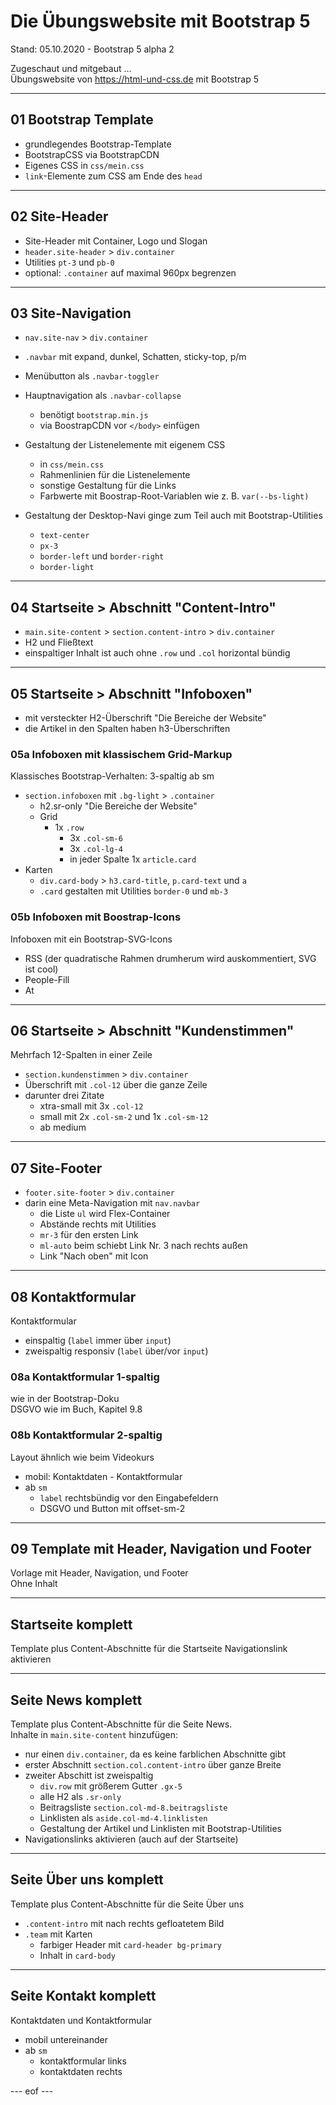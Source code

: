 # Die Übungswebsite mit Bootstrap 5  
Stand: 05.10.2020 - Bootstrap 5 alpha 2 

Zugeschaut und mitgebaut ...   
Übungswebsite von https://html-und-css.de mit Bootstrap 5  

---

## 01 Bootstrap Template 
- grundlegendes Bootstrap-Template
- BootstrapCSS via BootstrapCDN 
- Eigenes CSS in `css/mein.css`
- `link`-Elemente zum CSS am Ende des `head`

---

## 02 Site-Header 
- Site-Header mit Container, Logo und Slogan 
- `header.site-header` > `div.container` 
- Utilities `pt-3` und `pb-0`
- optional: `.container` auf maximal 960px begrenzen

---

## 03 Site-Navigation 
- `nav.site-nav` > `div.container` 
- `.navbar` mit expand, dunkel, Schatten, sticky-top, p/m 
- Menübutton als `.navbar-toggler`
- Hauptnavigation als `.navbar-collapse` 
    - benötigt `bootstrap.min.js` 
    - via BoostrapCDN vor `</body>` einfügen

- Gestaltung der Listenelemente mit eigenem CSS 
    - in `css/mein.css`
    - Rahmenlinien für die Listenelemente 
    - sonstige Gestaltung für die Links 
    - Farbwerte mit Boostrap-Root-Variablen wie z. B. `var(--bs-light)` 

- Gestaltung der Desktop-Navi ginge zum Teil auch mit Bootstrap-Utilities 
    - `text-center`
    - `px-3` 
    - `border-left` und `border-right` 
    - `border-light` 

---

## 04 Startseite > Abschnitt "Content-Intro"  
- `main.site-content` > `section.content-intro` > `div.container` 
- H2 und Fließtext 
- einspaltiger Inhalt ist auch ohne `.row` und `.col` horizontal bündig 

---

## 05 Startseite > Abschnitt "Infoboxen" 
- mit versteckter H2-Überschrift "Die Bereiche der Website" 
- die Artikel in den Spalten haben h3-Überschriften

### 05a Infoboxen mit klassischem Grid-Markup
Klassisches Bootstrap-Verhalten: 3-spaltig ab sm
- `section.infoboxen` mit `.bg-light` > `.container` 
    - h2.sr-only "Die Bereiche der Website" 
    - Grid 
        - 1x `.row` 
            - 3x `.col-sm-6` 
            - 3x `.col-lg-4`
            - in jeder Spalte 1x `article.card` 
- Karten 
    - `div.card-body` > `h3.card-title`, `p.card-text` und `a`
    - `.card` gestalten mit Utilities `border-0` und `mb-3`


### 05b Infoboxen mit Boostrap-Icons 
Infoboxen mit ein Bootstrap-SVG-Icons 
- RSS (der quadratische Rahmen drumherum wird auskommentiert, SVG ist cool)
- People-Fill 
- At 


---

## 06 Startseite > Abschnitt "Kundenstimmen" 
Mehrfach 12-Spalten in einer Zeile 
- `section.kundenstimmen` > `div.container` 
- Überschrift mit `.col-12` über die ganze Zeile 
- darunter drei Zitate 
    - xtra-small mit 3x `.col-12` 
    - small mit 2x `.col-sm-2` und 1x `.col-sm-12`
    - ab medium 

---

## 07 Site-Footer 
- `footer.site-footer` > `div.container` 
- darin eine Meta-Navigation mit `nav.navbar` 
    - die Liste `ul` wird Flex-Container 
    - Abstände rechts mit Utilities 
    - `mr-3` für den ersten Link
    - `ml-auto` beim schiebt Link Nr. 3 nach rechts außen
    - Link "Nach oben" mit Icon  

---

## 08 Kontaktformular  
Kontaktformular
- einspaltig (`label` immer über `input`) 
- zweispaltig responsiv (`label` über/vor `input`)

### 08a Kontaktformular 1-spaltig
wie in der Bootstrap-Doku    
DSGVO wie im Buch, Kapitel 9.8 


### 08b Kontaktformular 2-spaltig
Layout ähnlich wie beim Videokurs 
- mobil: Kontaktdaten - Kontaktformular 
- ab `sm` 
    - `label` rechtsbündig vor den Eingabefeldern 
    - DSGVO und Button mit offset-sm-2 

---

## 09 Template mit Header, Navigation und Footer
Vorlage mit Header, Navigation, und Footer   
Ohne Inhalt

---

## Startseite komplett 
Template plus Content-Abschnitte für die Startseite 
Navigationslink aktivieren
    
---

## Seite News komplett 
Template plus Content-Abschnitte für die Seite News.  
Inhalte in `main.site-content` hinzufügen: 
- nur einen `div.container`, da es keine farblichen Abschnitte gibt 
- erster Abschnitt `section.col.content-intro` über ganze Breite 
- zweiter Abschitt ist zweispaltig 
    - `div.row` mit größerem Gutter `.gx-5` 
    - alle H2 als `.sr-only` 
    - Beitragsliste `section.col-md-8.beitragsliste` 
    - Linklisten als `aside.col-md-4.linklisten` 
    - Gestaltung der Artikel und Linklisten mit Bootstrap-Utilities 
- Navigationslinks aktivieren (auch auf der Startseite) 

--- 

## Seite Über uns komplett 
Template plus Content-Abschnitte für die Seite Über uns 
- `.content-intro` mit nach rechts gefloatetem Bild 
- `.team` mit Karten 
    - farbiger Header mit `card-header bg-primary` 
    - Inhalt in `card-body` 

---

## Seite Kontakt komplett 
Kontaktdaten und Kontaktformular 
- mobil untereinander 
- ab `sm` 
    - kontaktformular links 
    - kontaktdaten rechts 





--- eof --- 
